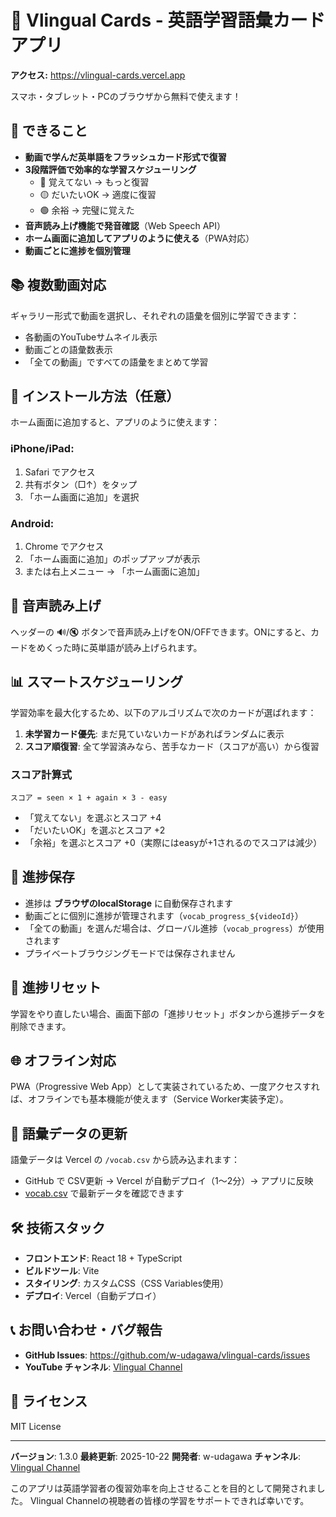 # 📱 Vlingual Cards - 英語学習語彙カードアプリ

**アクセス:** https://vlingual-cards.vercel.app

スマホ・タブレット・PCのブラウザから無料で使えます！

## 🎯 できること

- **動画で学んだ英単語をフラッシュカード形式で復習**
- **3段階評価で効率的な学習スケジューリング**
  - 🔴 覚えてない → もっと復習
  - 🟡 だいたいOK → 適度に復習
  - 🟢 余裕 → 完璧に覚えた
- **音声読み上げ機能で発音確認**（Web Speech API）
- **ホーム画面に追加してアプリのように使える**（PWA対応）
- **動画ごとに進捗を個別管理**

## 📚 複数動画対応

ギャラリー形式で動画を選択し、それぞれの語彙を個別に学習できます：
- 各動画のYouTubeサムネイル表示
- 動画ごとの語彙数表示
- 「全ての動画」ですべての語彙をまとめて学習

## 📲 インストール方法（任意）

ホーム画面に追加すると、アプリのように使えます：

### iPhone/iPad:
1. Safari でアクセス
2. 共有ボタン（□↑）をタップ
3. 「ホーム画面に追加」を選択

### Android:
1. Chrome でアクセス
2. 「ホーム画面に追加」のポップアップが表示
3. または右上メニュー → 「ホーム画面に追加」

## 🎵 音声読み上げ

ヘッダーの 🔊/🔇 ボタンで音声読み上げをON/OFFできます。ONにすると、カードをめくった時に英単語が読み上げられます。

## 📊 スマートスケジューリング

学習効率を最大化するため、以下のアルゴリズムで次のカードが選ばれます：

1. **未学習カード優先**: まだ見ていないカードがあればランダムに表示
2. **スコア順復習**: 全て学習済みなら、苦手なカード（スコアが高い）から復習

### スコア計算式
```
スコア = seen × 1 + again × 3 - easy
```

- 「覚えてない」を選ぶとスコア +4
- 「だいたいOK」を選ぶとスコア +2
- 「余裕」を選ぶとスコア +0（実際にはeasyが+1されるのでスコアは減少）

## 💾 進捗保存

- 進捗は **ブラウザのlocalStorage** に自動保存されます
- 動画ごとに個別に進捗が管理されます（`vocab_progress_${videoId}`）
- 「全ての動画」を選んだ場合は、グローバル進捗（`vocab_progress`）が使用されます
- プライベートブラウジングモードでは保存されません

## 🔄 進捗リセット

学習をやり直したい場合、画面下部の「進捗リセット」ボタンから進捗データを削除できます。

## 🌐 オフライン対応

PWA（Progressive Web App）として実装されているため、一度アクセスすれば、オフラインでも基本機能が使えます（Service Worker実装予定）。

## 📝 語彙データの更新

語彙データは Vercel の `/vocab.csv` から読み込まれます：
- GitHub で CSV更新 → Vercel が自動デプロイ（1〜2分）→ アプリに反映
- [vocab.csv](https://github.com/w-udagawa/vlingual-cards/blob/main/public/vocab.csv) で最新データを確認できます

## 🛠️ 技術スタック

- **フロントエンド**: React 18 + TypeScript
- **ビルドツール**: Vite
- **スタイリング**: カスタムCSS（CSS Variables使用）
- **デプロイ**: Vercel（自動デプロイ）

## 📞 お問い合わせ・バグ報告

- **GitHub Issues**: https://github.com/w-udagawa/vlingual-cards/issues
- **YouTube チャンネル**: [Vlingual Channel](https://youtube.com/@VlingualChannel)

## 📄 ライセンス

MIT License

---

**バージョン**: 1.3.0
**最終更新**: 2025-10-22
**開発者**: w-udagawa
**チャンネル**: [Vlingual Channel](https://youtube.com/@VlingualChannel)

このアプリは英語学習者の復習効率を向上させることを目的として開発されました。
Vlingual Channelの視聴者の皆様の学習をサポートできれば幸いです。
